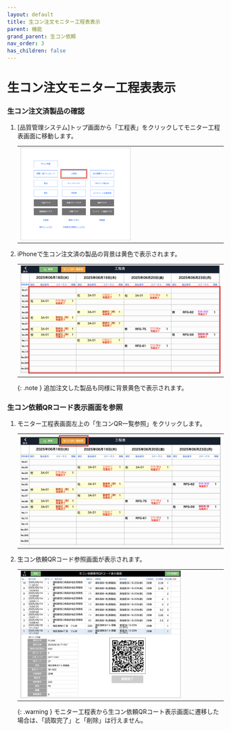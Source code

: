 ```yaml
---
layout: default
title: 生コン注文モニター工程表表示
parent: 機能
grand_parent: 生コン依頼
nav_order: 3
has_children: false
---
```


# 生コン注文モニター工程表表示


### 生コン注文済製品の確認

1. [品質管理システム]トップ画面から「工程表」をクリックしてモニター工程表画面に移動します。
        
    <table><tr><td>
    <img src="../../../../assets/images/concrete-request/function/concrete-monitor/1.png" width="55%">
    </td></tr></table>

1. iPhoneで生コン注文済の製品の背景は黄色で表示されます。  
        
    <table><tr><td>
    <img src="../../../../assets/images/concrete-request/function/concrete-monitor/2.png" width="100%">
    </td></tr></table>

    {: .note }
    追加注文した製品も同様に背景黄色で表示されます。

### 生コン依頼QRコード表示画面を参照

1. モニター工程表画面左上の「生コンQR一覧参照」をクリックします。
        
    <table><tr><td>
    <img src="../../../../assets/images/concrete-request/function/concrete-monitor/3.png" width="100%">
    </td></tr></table>

1. 生コン依頼QRコード参照画面が表示されます。
        
    <table><tr><td>
    <img src="../../../../assets/images/concrete-request/function/concrete-monitor/4.png" width="80%">
    </td></tr></table>

    {: .warning }
    モニター工程表から生コン依頼QRコート表示画面に遷移した場合は、「読取完了」と「削除」は行えません。
